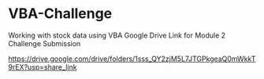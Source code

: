 # VBA-Challenge
Working with stock data using VBA
Google Drive Link for Module 2 Challenge Submission

https://drive.google.com/drive/folders/1sss_QY2zjM5L7JTGPkgeaQ0mWkkT9rEX?usp=share_link
